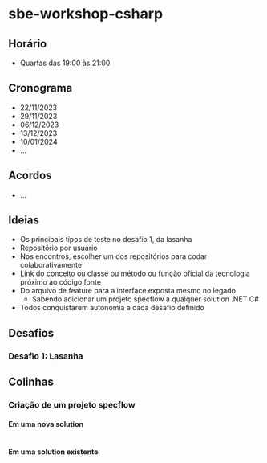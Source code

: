 # sbe-workshop-csharp

## Horário

* Quartas das 19:00 às 21:00
  
## Cronograma

* 22/11/2023
* 29/11/2023
* 06/12/2023
* 13/12/2023
* 10/01/2024
* ...
    
## Acordos

* ...

## Ideias

* Os principais tipos de teste no desafio 1, da lasanha
* Repositório por usuário
* Nos encontros, escolher um dos repositórios para codar colaborativamente
* Link do conceito ou classe ou método ou função oficial da tecnologia próximo ao código fonte
* Do arquivo de feature para a interface exposta mesmo no legado
  * Sabendo adicionar um projeto specflow a qualquer solution .NET C#
* Todos conquistarem autonomia a cada desafio definido

## Desafios

### Desafio 1: Lasanha

## Colinhas

### Criação de um projeto specflow

#### Em uma nova solution

```bash
```

#### Em uma solution existente

```bash
```


